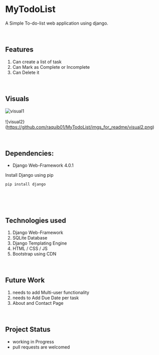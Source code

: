 # MyTodoList

A Simple To-do-list web application using django.
<br /><br /><br />


## Features
1. Can create a list of task
2. Can Mark as Complete or Incomplete
3. Can Delete it
<br /><br /><br />


## Visuals
![visual1](https://github.com/raquib01/MyTodoList/imgs_for_readme/visual1.png)
<br /><br />
![visual2}(https://github.com/raquib01/MyTodoList/imgs_for_readme/visual2.png)
<br /><br /><br />

## Dependencies:
- Django Web-Framework 4.0.1

Install Django using pip

```bash
pip install django
```
<br /><br /><br />


## Technologies used
1. Django Web-Framework
2. SQLite Database
3. Django Templating Engine
4. HTML / CSS / JS
5. Bootstrap using CDN
<br /><br /><br />


## Future Work
1. needs to add Multi-user functionality
2. needs to Add Due Date per task
3. About and Contact Page
<br /><br /><br />


## Project Status
- working in Progress
- pull requests are welcomed
